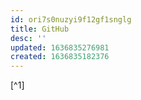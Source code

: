 ```yaml
---
id: ori7s0nuzyi9f12gf1snglg
title: GitHub
desc: ''
updated: 1636835276981
created: 1636835182376
---
```



[^1]
